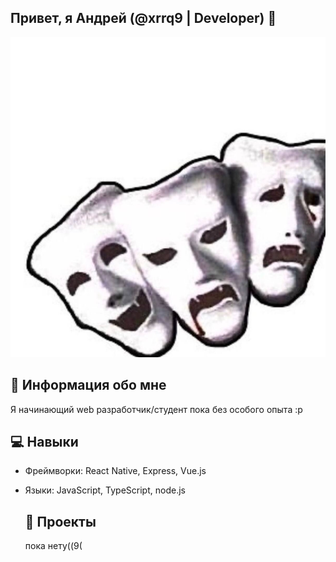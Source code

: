 ## Привет, я Андрей (@xrrq9 | Developer) 👋

[![](https://raw.githubusercontent.com/xrrq9/xrrq9/refs/heads/main/photo_5328148437155314049_y.jpg)](https://xrrq9.github.io)

## 🚀 Информация обо мне
Я начинающий web разработчик/студент пока без особого опыта :p

## 💻 Навыки
- Фреймворки: React Native, Express, Vue.js
- Языки: JavaScript, TypeScript, node.js

  ## 📂 Проекты
  пока нету((9(


